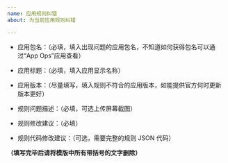 ```yaml
---
name: 应用规则纠错
about: 为当前应用规则纠错

---
```


- 应用包名：（必填，填入出现问题的应用包名，不知道如何获得包名可以通过“App Ops”应用查看）
- 应用标题：（必填，填入应用显示名称）
- 应用版本：（尽量填写，填入规则不符合的应用版本，如能提供官方何时更新版本更好）

- 规则问题描述：（必填，可选上传屏幕截图）
- 规则修改建议：（必填）

- 规则代码修改建议：（可选，需要完整的规则 JSON 代码）

**（填写完毕后请将模版中所有带括号的文字删除）**